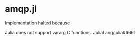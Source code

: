 # amqp.jl

Implementation halted because

Julia does not support vararg C functions.
JuliaLang/julia#6661
